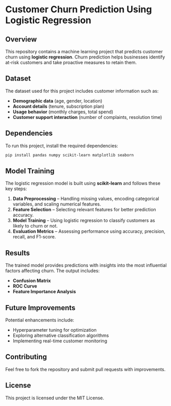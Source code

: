 # Customer Churn Prediction Using Logistic Regression

## Overview
This repository contains a machine learning project that predicts customer churn using **logistic regression**. Churn prediction helps businesses identify at-risk customers and take proactive measures to retain them.

## Dataset
The dataset used for this project includes customer information such as:
- **Demographic data** (age, gender, location)
- **Account details** (tenure, subscription plan)
- **Usage behavior** (monthly charges, total spend)
- **Customer support interaction** (number of complaints, resolution time)

## Dependencies
To run this project, install the required dependencies:

```bash
pip install pandas numpy scikit-learn matplotlib seaborn
```

## Model Training
The logistic regression model is built using **scikit-learn** and follows these key steps:
1. **Data Preprocessing** – Handling missing values, encoding categorical variables, and scaling numerical features.
2. **Feature Selection** – Selecting relevant features for better prediction accuracy.
3. **Model Training** – Using logistic regression to classify customers as likely to churn or not.
4. **Evaluation Metrics** – Assessing performance using accuracy, precision, recall, and F1-score.



## Results
The trained model provides predictions with insights into the most influential factors affecting churn. The output includes:
- **Confusion Matrix**
- **ROC Curve**
- **Feature Importance Analysis**

## Future Improvements
Potential enhancements include:
- Hyperparameter tuning for optimization
- Exploring alternative classification algorithms
- Implementing real-time customer monitoring

## Contributing
Feel free to fork the repository and submit pull requests with improvements.

## License
This project is licensed under the MIT License.

